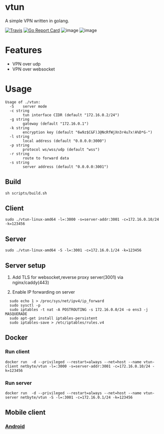 # vtun

A simple VPN written in golang.

[![Travis](https://travis-ci.com/net-byte/vtun.svg?branch=master)](https://github.com/net-byte/vtun)
[![Go Report Card](https://goreportcard.com/badge/github.com/net-byte/vtun)](https://goreportcard.com/report/github.com/net-byte/vtun)
![image](https://img.shields.io/badge/License-MIT-orange)
![image](https://img.shields.io/badge/License-Anti--996-red)

# Features
* VPN over udp
* VPN over websocket

# Usage  

```
Usage of ./vtun:
  -S    server mode
  -c string
        tun interface CIDR (default "172.16.0.2/24")
  -g string
        gateway (default "172.16.0.1")
  -k string
        encryption key (default "6w9z$C&F)J@NcRfWjXn3r4u7x!A%D*G-")
  -l string
        local address (default "0.0.0.0:3000")
  -p string
        protocol ws/wss/udp (default "wss")
  -r string
        route to forward data
  -s string
        server address (default "0.0.0.0:3001")
```

## Build

```
sh scripts/build.sh 
```

## Client

```
sudo ./vtun-linux-amd64 -l=:3000 -s=server-addr:3001 -c=172.16.0.10/24 -k=123456

```

## Server

```
sudo ./vtun-linux-amd64 -S -l=:3001 -c=172.16.0.1/24 -k=123456

```

## Server setup

1. Add TLS for websocket,reverse proxy server(3001) via nginx/caddy(443)

2. Enable IP forwarding on server

```
  sudo echo 1 > /proc/sys/net/ipv4/ip_forward
  sudo sysctl -p
  sudo iptables -t nat -A POSTROUTING -s 172.16.0.0/24 -o ens3 -j MASQUERADE
  sudo apt-get install iptables-persistent
  sudo iptables-save > /etc/iptables/rules.v4
```

## Docker

### Run client
```
docker run  -d --privileged --restart=always --net=host --name vtun-client netbyte/vtun -l=:3000 -s=server-addr:3001 -c=172.16.0.10/24 -k=123456
```

### Run server
```
docker run  -d --privileged --restart=always --net=host --name vtun-server netbyte/vtun -S -l=:3001 -c=172.16.0.1/24 -k=123456
```

## Mobile client

### [Android](https://github.com/net-byte/vTunnel)

